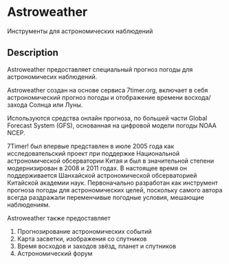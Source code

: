 # Astroweather
Инструменты для астрономических наблюдений

## Description
Astroweather предоставляет специальный прогноз погоды для астрономичесих наблюдений.

Astroweather создан на основе сервиса 7timer.org, включает в себя астрономический прогноз погоды и отображение времени восхода/захода Солнца или Луны.

Используются средства онлайн прогноза, по большей части Global Forecast System (GFS), основанная на цифровой модели погоды NOAA NCEP.

7Timer! был впервые представлен в июле 2005 года как исследовательский проект при поддержке Национальной астрономической обсерватории Китая и был в значительной степени модернизирован в 2008 и 2011 годах. В настоящее время он поддерживается Шанхайской астрономической обсерваторией Китайской академии наук. Первоначально разработан как инструмент прогноза погоды для астрономических целей, поскольку самого автора всегда раздражали переменчивые погодные условия, мешающие наблюдениям.

Astroweather также предоставляет
1. Прогнозирование астрономических событий
2. Карта засветки, изображения со спутников
3. Время восходов и заходов звёзд, планет и спутников
4. Астрономический форум